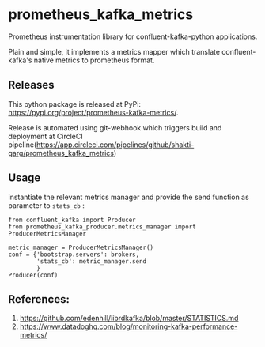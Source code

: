 # prometheus_kafka_metrics
Prometheus instrumentation library for confluent-kafka-python applications. 

Plain and simple, it implements a metrics mapper which translate confluent-kafka's native metrics to prometheus format.

## Releases
This python package is released at PyPi: https://pypi.org/project/prometheus-kafka-metrics/.

Release is automated using git-webhook which triggers build and deployment at CircleCI pipeline(https://app.circleci.com/pipelines/github/shakti-garg/prometheus_kafka_metrics)

## Usage
instantiate the relevant metrics manager and provide the send function as parameter to `stats_cb` :

```pycon
from confluent_kafka import Producer
from prometheus_kafka_producer.metrics_manager import ProducerMetricsManager

metric_manager = ProducerMetricsManager()
conf = {'bootstrap.servers': brokers,
        'stats_cb': metric_manager.send
        }
Producer(conf)

```

## References:
1) https://github.com/edenhill/librdkafka/blob/master/STATISTICS.md
2) https://www.datadoghq.com/blog/monitoring-kafka-performance-metrics/
